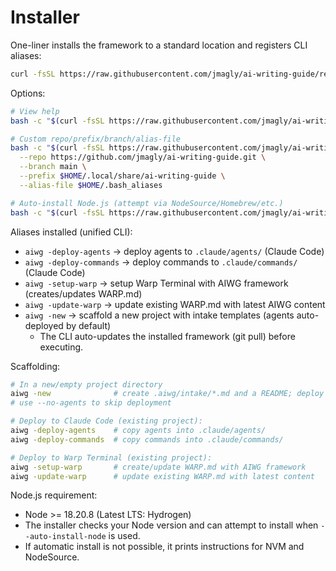 # Installer

One-liner installs the framework to a standard location and registers CLI aliases:

```bash
curl -fsSL https://raw.githubusercontent.com/jmagly/ai-writing-guide/refs/heads/main/tools/install/install.sh | bash
```

Options:

```bash
# View help
bash -c "$(curl -fsSL https://raw.githubusercontent.com/jmagly/ai-writing-guide/refs/heads/main/tools/install/install.sh)" -- --help

# Custom repo/prefix/branch/alias-file
bash -c "$(curl -fsSL https://raw.githubusercontent.com/jmagly/ai-writing-guide/refs/heads/main/tools/install/install.sh)" -- \
  --repo https://github.com/jmagly/ai-writing-guide.git \
  --branch main \
  --prefix $HOME/.local/share/ai-writing-guide \
  --alias-file $HOME/.bash_aliases

# Auto-install Node.js (attempt via NodeSource/Homebrew/etc.)
bash -c "$(curl -fsSL https://raw.githubusercontent.com/jmagly/ai-writing-guide/refs/heads/main/tools/install/install.sh)" -- --auto-install-node
```

Aliases installed (unified CLI):

- `aiwg -deploy-agents` → deploy agents to `.claude/agents/` (Claude Code)
- `aiwg -deploy-commands` → deploy commands to `.claude/commands/` (Claude Code)
- `aiwg -setup-warp` → setup Warp Terminal with AIWG framework (creates/updates WARP.md)
- `aiwg -update-warp` → update existing WARP.md with latest AIWG content
- `aiwg -new` → scaffold a new project with intake templates (agents auto-deployed by default)
  - The CLI auto-updates the installed framework (git pull) before executing.

Scaffolding:

```bash
# In a new/empty project directory
aiwg -new              # create .aiwg/intake/*.md and a README; deploy agents; init git
# use --no-agents to skip deployment

# Deploy to Claude Code (existing project):
aiwg -deploy-agents    # copy agents into .claude/agents/
aiwg -deploy-commands  # copy commands into .claude/commands/

# Deploy to Warp Terminal (existing project):
aiwg -setup-warp       # create/update WARP.md with AIWG framework
aiwg -update-warp      # update existing WARP.md with latest content
```

Node.js requirement:

- Node >= 18.20.8 (Latest LTS: Hydrogen)
- The installer checks your Node version and can attempt to install when `--auto-install-node` is used.
- If automatic install is not possible, it prints instructions for NVM and NodeSource.
